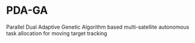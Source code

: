 # PDA-GA
Parallel Dual Adaptive Genetic Algorithm based multi-satellite autonomous task allocation for moving target tracking
